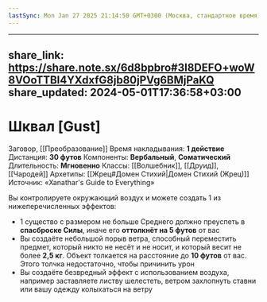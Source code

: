 ```yaml
---
lastSync: Mon Jan 27 2025 21:14:50 GMT+0300 (Москва, стандартное время)
---
```

---
share_link: https://share.note.sx/6d8bpbro#3I8DEFO+woW8VOoTTBI4YXdxfG8jb80jPVg6BMjPaKQ
share_updated: 2024-05-01T17:36:58+03:00
---
# Шквал [Gust]
Заговор, [[Преобразование]]
Время накладывания: **1 действие**
Дистанция: **30 футов**
Компоненты: **Вербальный**, **Соматический**
Длительность: **Мгновенно**
Классы: [[Волшебник]], [[Друид]], [[Чародей]]
Архетипы: [[Жрец#Домен Стихий|Домен Стихий (Жрец)]]
Источник: «Xanathar's Guide to Everything»

Вы контролируете окружающий воздух и можете создать 1 из нижеперечисленных эффектов:

- 1 существо с размером не больше Среднего должно преуспеть в **спасброске Силы**, иначе его **оттолкнёт на 5 футов** от вас
- Вы создаёте небольшой порыв ветра, способный переместить предмет, который никто не несёт и не носит, и который весит не более **2,5 кг**. Объект толкается на расстояние до **10 футов** от вас. Этого толчка недостаточно, чтобы причинить урон
- Вы создаёте безвредный эффект с использованием воздуха, например заставляете листву шелестеть, ветром захлопнуть ставни или вашу одежду колыхаться на ветру